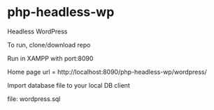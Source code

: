 # php-headless-wp
Headless WordPress

To run, clone/download repo

Run in XAMPP with port:8090

Home page url = http://localhost:8090/php-headless-wp/wordpress/

Import database file to your local DB client

file: wordpress.sql